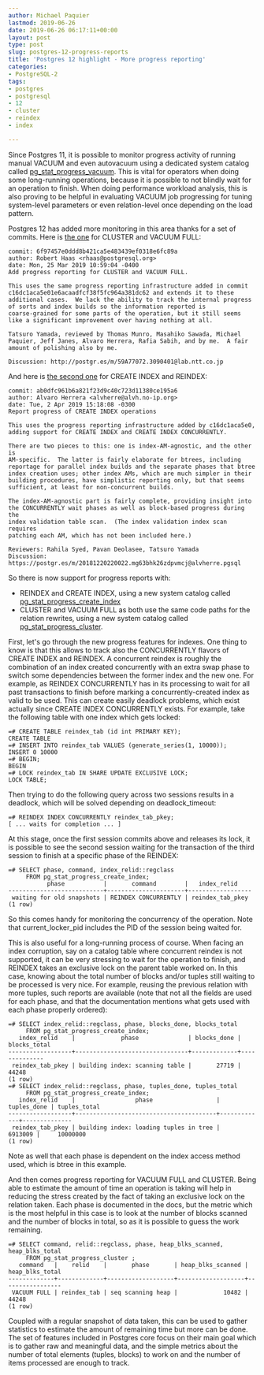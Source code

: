```yaml
---
author: Michael Paquier
lastmod: 2019-06-26
date: 2019-06-26 06:17:11+00:00
layout: post
type: post
slug: postgres-12-progress-reports
title: 'Postgres 12 highlight - More progress reporting'
categories:
- PostgreSQL-2
tags:
- postgres
- postgresql
- 12
- cluster
- reindex
- index

---
```


Since Postgres 11, it is possible to monitor progress activity of
running manual VACUUM and even autovacuum using a dedicated system
catalog called
[pg\_stat\_progress\_vacuum](https://www.postgresql.org/docs/devel/progress-reporting.html#VACUUM-PROGRESS-REPORTING).
This is vital for operators when doing some long-running operations,
because it is possible to not blindly wait for an operation to
finish.  When doing performance workload analysis, this is also
proving to be helpful in evaluating VACUUM job progressing for
tuning system-level parameters or even relation-level once depending
on the load pattern.

Postgres 12 has added more monitoring in this area thanks for a set of
commits.  Here is [the one](https://git.postgresql.org/pg/commitdiff/6f97457e0ddd8b421ca5e483439ef0318e6fc89a)
for CLUSTER and VACUUM FULL:

    commit: 6f97457e0ddd8b421ca5e483439ef0318e6fc89a
    author: Robert Haas <rhaas@postgresql.org>
    date: Mon, 25 Mar 2019 10:59:04 -0400
    Add progress reporting for CLUSTER and VACUUM FULL.

    This uses the same progress reporting infrastructure added in commit
    c16dc1aca5e01e6acaadfcf38f5fc964a381dc62 and extends it to these
    additional cases.  We lack the ability to track the internal progress
    of sorts and index builds so the information reported is
    coarse-grained for some parts of the operation, but it still seems
    like a significant improvement over having nothing at all.

    Tatsuro Yamada, reviewed by Thomas Munro, Masahiko Sawada, Michael
    Paquier, Jeff Janes, Alvaro Herrera, Rafia Sabih, and by me.  A fair
    amount of polishing also by me.

    Discussion: http://postgr.es/m/59A77072.3090401@lab.ntt.co.jp

And here is [the second one](https://git.postgresql.org/pg/commitdiff/ab0dfc961b6a821f23d9c40c723d11380ce195a6)
for CREATE INDEX and REINDEX:

    commit: ab0dfc961b6a821f23d9c40c723d11380ce195a6
    author: Alvaro Herrera <alvherre@alvh.no-ip.org>
    date: Tue, 2 Apr 2019 15:18:08 -0300
    Report progress of CREATE INDEX operations

    This uses the progress reporting infrastructure added by c16dc1aca5e0,
    adding support for CREATE INDEX and CREATE INDEX CONCURRENTLY.

    There are two pieces to this: one is index-AM-agnostic, and the other is
    AM-specific.  The latter is fairly elaborate for btrees, including
    reportage for parallel index builds and the separate phases that btree
    index creation uses; other index AMs, which are much simpler in their
    building procedures, have simplistic reporting only, but that seems
    sufficient, at least for non-concurrent builds.

    The index-AM-agnostic part is fairly complete, providing insight into
    the CONCURRENTLY wait phases as well as block-based progress during the
    index validation table scan.  (The index validation index scan requires
    patching each AM, which has not been included here.)

    Reviewers: Rahila Syed, Pavan Deolasee, Tatsuro Yamada
    Discussion: https://postgr.es/m/20181220220022.mg63bhk26zdpvmcj@alvherre.pgsql

So there is now support for progress reports with:

  * REINDEX and CREATE INDEX, using a new system catalog called
  [pg\_stat\_progress\_create\_index](https://www.postgresql.org/docs/devel/progress-reporting.html#CREATE-INDEX-PROGRESS-REPORTING)
  * CLUSTER and VACUUM FULL as both use the same code paths for
  the relation rewrites, using a new system catalog called
  [pg_stat_progress_cluster](https://www.postgresql.org/docs/devel/progress-reporting.html#CLUSTER-PROGRESS-REPORTING).

First, let's go through the new progress features for indexes.  One thing
to know is that this allows to track also the CONCURRENTLY flavors of CREATE
INDEX and REINDEX.  A concurrent reindex is roughly the combination of an
index created concurrently with an extra swap phase to switch some
dependencies between the former index and the new one.  For example, as
REINDEX CONCURRENTLY has in its processing to wait for all past transactions
to finish before marking a concurrently-created index as valid to be used.
This can create easily deadlock problems, which exist actually since CREATE
INDEX CONCURRENTLY exists.  For example, take the following table with one
index which gets locked:

    =# CREATE TABLE reindex_tab (id int PRIMARY KEY);
    CREATE TABLE
    =# INSERT INTO reindex_tab VALUES (generate_series(1, 10000));
    INSERT 0 10000
    =# BEGIN;
    BEGIN
    =# LOCK reindex_tab IN SHARE UPDATE EXCLUSIVE LOCK;
    LOCK TABLE;

Then trying to do the following query across two sessions results in a
deadlock, which will be solved depending on deadlock\_timeout:

    =# REINDEX INDEX CONCURRENTLY reindex_tab_pkey;
    [ ... waits for completion ... ]

At this stage, once the first session commits above and releases its lock,
it is possible to see the second session waiting for the transaction of
the third session to finish at a specific phase of the REINDEX:

    =# SELECT phase, command, index_relid::regclass
         FROM pg_stat_progress_create_index;
               phase           |       command        |   index_relid
    ---------------------------+----------------------+------------------
     waiting for old snapshots | REINDEX CONCURRENTLY | reindex_tab_pkey
    (1 row)

So this comes handy for monitoring the concurrency of the operation.  Note
that current\_locker\_pid includes the PID of the session being waited for.

This is also useful for a long-running process of course.  When facing an
index corruption, say on a catalog table where concurrent reindex is not
supported, it can be very stressing to wait for the operation to finish,
and REINDEX takes an exclusive lock on the parent table worked on.  In this
case, knowing about the total number of blocks and/or tuples still waiting
to be processed is very nice.  For example, reusing the previous relation
with more tuples, such reports are available (note that not all the fields
are used for each phase, and that the documentation mentions what gets used
with each phase properly ordered):

    =# SELECT index_relid::regclass, phase, blocks_done, blocks_total
         FROM pg_stat_progress_create_index;
       index_relid    |             phase              | blocks_done | blocks_total
    ------------------+--------------------------------+-------------+--------------
     reindex_tab_pkey | building index: scanning table |       27719 |        44248
    (1 row)
    =# SELECT index_relid::regclass, phase, tuples_done, tuples_total
         FROM pg_stat_progress_create_index;
       index_relid    |                 phase                  | tuples_done | tuples_total
    ------------------+----------------------------------------+-------------+--------------
     reindex_tab_pkey | building index: loading tuples in tree |     6913009 |     10000000
    (1 row)

Note as well that each phase is dependent on the index access method used,
which is btree in this example.

And then comes progress reporting for VACUUM FULL and CLUSTER.  Being able
to estimate the amount of time an operation is taking will help in reducing
the stress created by the fact of taking an exclusive lock on the relation
taken.  Each phase is documented in the docs, but the metric which is the
most helpful in this case is to look at the number of blocks scanned and
the number of blocks in total, so as it is possible to guess the work
remaining.

    =# SELECT command, relid::regclass, phase, heap_blks_scanned, heap_blks_total
         FROM pg_stat_progress_cluster ;
       command   |    relid    |       phase       | heap_blks_scanned | heap_blks_total
    -------------+-------------+-------------------+-------------------+-----------------
     VACUUM FULL | reindex_tab | seq scanning heap |             10482 |           44248
    (1 row)

Coupled with a regular snapshot of data taken, this can be used to  gather
statistics to estimate the amount of remaining time but more can be done.
The set of features included in Postgres core focus on their main goal
which is to gather raw and meaningful data, and the simple metrics about
the number of total elements (tuples, blocks) to work on and the number of
items processed are enough to track.
